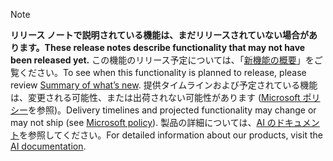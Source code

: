  > [!NOTE]
 >  <span data-ttu-id="12dcb-101">**リリース ノートで説明されている機能は、まだリリースされていない場合があります。**</span><span class="sxs-lookup"><span data-stu-id="12dcb-101">**These release notes describe functionality that may not have been released yet.**</span></span>
<span data-ttu-id="12dcb-102">この機能のリリース予定については、「[新機能の概要](/business-applications-release-notes/October18/ai/planned-features)」をご覧ください。</span><span class="sxs-lookup"><span data-stu-id="12dcb-102">To see when this functionality is planned to release, please review [Summary of what’s new](/business-applications-release-notes/October18/ai/planned-features).</span></span> <span data-ttu-id="12dcb-103">提供タイムラインおよび予定されている機能は、変更される可能性、または出荷されない可能性があります ([Microsoft ポリシー](https://go.microsoft.com/fwlink/p/?linkid=2007332)を参照)。</span><span class="sxs-lookup"><span data-stu-id="12dcb-103">Delivery timelines and projected functionality may change or may not ship (see [Microsoft policy](https://go.microsoft.com/fwlink/p/?linkid=2007332)).</span></span> <span data-ttu-id="12dcb-104">製品の詳細については、[AI のドキュメント](https://docs.microsoft.com/dynamics365/#pivot=ai-apps)を参照してください。</span><span class="sxs-lookup"><span data-stu-id="12dcb-104">For detailed information about our products, visit the [AI documentation](https://docs.microsoft.com/dynamics365/#pivot=ai-apps).</span></span>
